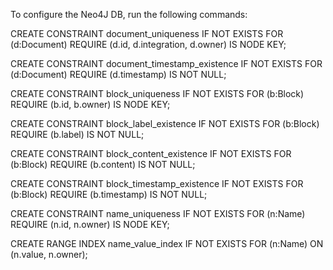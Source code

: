 To configure the Neo4J DB, run the following commands:

CREATE CONSTRAINT document_uniqueness IF NOT EXISTS
FOR (d:Document)
REQUIRE (d.id, d.integration, d.owner) IS NODE KEY;

CREATE CONSTRAINT document_timestamp_existence IF NOT EXISTS
FOR (d:Document)
REQUIRE (d.timestamp) IS NOT NULL;

CREATE CONSTRAINT block_uniqueness IF NOT EXISTS
FOR (b:Block)
REQUIRE (b.id, b.owner) IS NODE KEY;

CREATE CONSTRAINT block_label_existence IF NOT EXISTS
FOR (b:Block)
REQUIRE (b.label) IS NOT NULL;

CREATE CONSTRAINT block_content_existence IF NOT EXISTS
FOR (b:Block)
REQUIRE (b.content) IS NOT NULL;

CREATE CONSTRAINT block_timestamp_existence IF NOT EXISTS
FOR (b:Block)
REQUIRE (b.timestamp) IS NOT NULL;

CREATE CONSTRAINT name_uniqueness IF NOT EXISTS
FOR (n:Name)
REQUIRE (n.id, n.owner) IS NODE KEY;

CREATE RANGE INDEX name_value_index IF NOT EXISTS
FOR (n:Name)
ON (n.value, n.owner);
